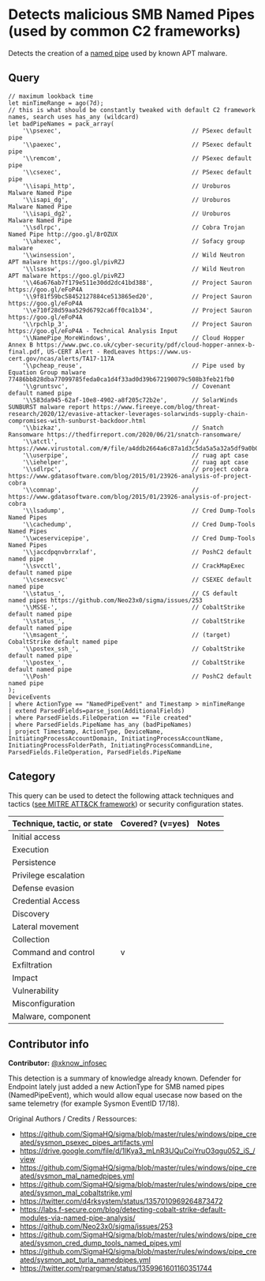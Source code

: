 # Detects malicious SMB Named Pipes (used by common C2 frameworks)

Detects the creation of a [named pipe](https://docs.microsoft.com/en-US/openspecs/windows_protocols/ms-wpo/4de75e21-36fd-440a-859b-75accc74487c) used by known APT malware.

## Query

```Kusto
// maximum lookback time
let minTimeRange = ago(7d);
// this is what should be constantly tweaked with default C2 framework names, search uses has_any (wildcard)
let badPipeNames = pack_array(
    '\\psexec',                                     // PSexec default pipe
    '\\paexec',                                     // PSexec default pipe
    '\\remcom',                                     // PSexec default pipe
    '\\csexec',                                     // PSexec default pipe
    '\\isapi_http',                                 // Uroburos Malware Named Pipe
    '\\isapi_dg',                                   // Uroburos Malware Named Pipe
    '\\isapi_dg2',                                  // Uroburos Malware Named Pipe
    '\\sdlrpc',                                     // Cobra Trojan Named Pipe http://goo.gl/8rOZUX
    '\\ahexec',                                     // Sofacy group malware
    '\\winsession',                                 // Wild Neutron APT malware https://goo.gl/pivRZJ
    '\\lsassw',                                     // Wild Neutron APT malware https://goo.gl/pivRZJ
    '\\46a676ab7f179e511e30dd2dc41bd388',           // Project Sauron https://goo.gl/eFoP4A
    '\\9f81f59bc58452127884ce513865ed20',           // Project Sauron https://goo.gl/eFoP4A
    '\\e710f28d59aa529d6792ca6ff0ca1b34',           // Project Sauron https://goo.gl/eFoP4A
    '\\rpchlp_3',                                   // Project Sauron https://goo.gl/eFoP4A - Technical Analysis Input
    '\\NamePipe_MoreWindows',                       // Cloud Hopper Annex B https://www.pwc.co.uk/cyber-security/pdf/cloud-hopper-annex-b-final.pdf, US-CERT Alert - RedLeaves https://www.us-cert.gov/ncas/alerts/TA17-117A
    '\\pcheap_reuse',                               // Pipe used by Equation Group malware 77486bb828dba77099785feda0ca1d4f33ad0d39b672190079c508b3feb21fb0
    '\\gruntsvc',                                   // Covenant default named pipe
    '\\583da945-62af-10e8-4902-a8f205c72b2e',       // SolarWinds SUNBURST malware report https://www.fireeye.com/blog/threat-research/2020/12/evasive-attacker-leverages-solarwinds-supply-chain-compromises-with-sunburst-backdoor.html
    '\\bizkaz',                                     // Snatch Ransomware https://thedfirreport.com/2020/06/21/snatch-ransomware/
    '\\atctl',                                      // https://www.virustotal.com/#/file/a4ddb2664a6c87a1d3c5da5a5a32a5df9a0b0c8f2e951811bd1ec1d44d42ccf1/detection
    '\\userpipe',                                   // ruag apt case
    '\\iehelper',                                   // ruag apt case
    '\\sdlrpc',                                     // project cobra https://www.gdatasoftware.com/blog/2015/01/23926-analysis-of-project-cobra
    '\\comnap',                                     // https://www.gdatasoftware.com/blog/2015/01/23926-analysis-of-project-cobra
    '\\lsadump',                                    // Cred Dump-Tools Named Pipes
    '\\cachedump',                                  // Cred Dump-Tools Named Pipes
    '\\wceservicepipe',                             // Cred Dump-Tools Named Pipes
    '\\jaccdpqnvbrrxlaf',                           // PoshC2 default named pipe
    '\\svcctl',                                     // CrackMapExec default named pipe
    '\\csexecsvc'                                   // CSEXEC default named pipe
    '\\status_',                                    // CS default named pipes https://github.com/Neo23x0/sigma/issues/253
    '\\MSSE-',                                      // CobaltStrike default named pipe
    '\\status_',                                    // CobaltStrike default named pipe
    '\\msagent_',                                   // (target) CobaltStrike default named pipe
    '\\postex_ssh_',                                // CobaltStrike default named pipe
    '\\postex_',                                    // CobaltStrike default named pipe
    '\\Posh'                                        // PoshC2 default named pipe
);
DeviceEvents
| where ActionType == "NamedPipeEvent" and Timestamp > minTimeRange
| extend ParsedFields=parse_json(AdditionalFields)
| where ParsedFields.FileOperation == "File created"
| where ParsedFields.PipeName has_any (badPipeNames)
| project Timestamp, ActionType, DeviceName, InitiatingProcessAccountDomain, InitiatingProcessAccountName, InitiatingProcessFolderPath, InitiatingProcessCommandLine, ParsedFields.FileOperation, ParsedFields.PipeName
```

## Category

This query can be used to detect the following attack techniques and tactics ([see MITRE ATT&CK framework](https://attack.mitre.org/)) or security configuration states.

| Technique, tactic, or state | Covered? (v=yes) | Notes |
|------------------------|----------|-------|
| Initial access |  |  |
| Execution |  |  |
| Persistence |  |  |
| Privilege escalation |  |  |
| Defense evasion |  |  |
| Credential Access |  |  |
| Discovery |  |  |
| Lateral movement |  |  |
| Collection |  |  |
| Command and control | v |  |
| Exfiltration |  |  |
| Impact |  |  |
| Vulnerability |  |  |
| Misconfiguration |  |  |
| Malware, component |  |  |

## Contributor info

**Contributor:** [@xknow_infosec](https://twitter.com/xknow_infosec)

This detection is a summary of knowledge already known. Defender for Endpoint lately just added a new ActionType for SMB named pipes (NamedPipeEvent), which would allow equal usecase now based on the same telemetry (for example Sysmon EventID 17/18).

Original Authors / Credits / Ressources:
* https://github.com/SigmaHQ/sigma/blob/master/rules/windows/pipe_created/sysmon_psexec_pipes_artifacts.yml
* https://drive.google.com/file/d/1lKya3_mLnR3UQuCoiYruO3qgu052_iS_/view
* https://github.com/SigmaHQ/sigma/blob/master/rules/windows/pipe_created/sysmon_mal_namedpipes.yml
* https://github.com/SigmaHQ/sigma/blob/master/rules/windows/pipe_created/sysmon_mal_cobaltstrike.yml
* https://twitter.com/d4rksystem/status/1357010969264873472
* https://labs.f-secure.com/blog/detecting-cobalt-strike-default-modules-via-named-pipe-analysis/
* https://github.com/Neo23x0/sigma/issues/253
* https://github.com/SigmaHQ/sigma/blob/master/rules/windows/pipe_created/sysmon_cred_dump_tools_named_pipes.yml
* https://github.com/SigmaHQ/sigma/blob/master/rules/windows/pipe_created/sysmon_apt_turla_namedpipes.yml
* https://twitter.com/rpargman/status/1359961601160351744
